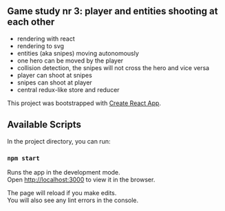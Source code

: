 
## Game study nr 3: player and entities shooting at each other ##

 - rendering with react
 - rendering to svg
 - entities (aka snipes) moving autonomously
 - one hero can be moved by the player
 - collision detection, the snipes will not cross the hero and vice versa
 - player can shoot at snipes
 - snipes can shoot at player
 - central redux-like store and reducer

This project was bootstrapped with [Create React App](https://github.com/facebook/create-react-app).

## Available Scripts

In the project directory, you can run:

### `npm start`

Runs the app in the development mode.<br>
Open [http://localhost:3000](http://localhost:3000) to view it in the browser.

The page will reload if you make edits.<br>
You will also see any lint errors in the console.

